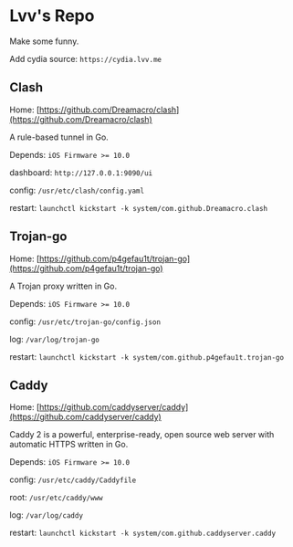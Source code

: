 # Lvv's Repo

Make some funny.

Add cydia source: `https://cydia.lvv.me`

## Clash

Home: [https://github.com/Dreamacro/clash](https://github.com/Dreamacro/clash)

A rule-based tunnel in Go.

Depends: `iOS Firmware >= 10.0`

dashboard: `http://127.0.0.1:9090/ui`

config: `/usr/etc/clash/config.yaml`

restart: `launchctl kickstart -k system/com.github.Dreamacro.clash`

## Trojan-go

Home: [https://github.com/p4gefau1t/trojan-go](https://github.com/p4gefau1t/trojan-go)

A Trojan proxy written in Go.

Depends: `iOS Firmware >= 10.0`

config: `/usr/etc/trojan-go/config.json`

log: `/var/log/trojan-go`

restart: `launchctl kickstart -k system/com.github.p4gefau1t.trojan-go`

## Caddy

Home: [https://github.com/caddyserver/caddy](https://github.com/caddyserver/caddy)

Caddy 2 is a powerful, enterprise-ready, open source web server with automatic HTTPS written in Go.

Depends: `iOS Firmware >= 10.0`

config: `/usr/etc/caddy/Caddyfile`

root: `/usr/etc/caddy/www`

log: `/var/log/caddy`

restart: `launchctl kickstart -k system/com.github.caddyserver.caddy`